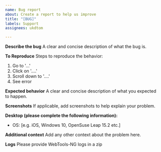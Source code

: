 ```yaml
---
name: Bug report
about: Create a report to help us improve
title: "[BUG]"
labels: Support
assignees: ukdtom

---
```


**Describe the bug**
A clear and concise description of what the bug is.

**To Reproduce**
Steps to reproduce the behavior:
1. Go to '...'
2. Click on '....'
3. Scroll down to '....'
4. See error

**Expected behavior**
A clear and concise description of what you expected to happen.

**Screenshots**
If applicable, add screenshots to help explain your problem.

**Desktop (please complete the following information):**
 - OS: [e.g. iOS, Windows 10, OpenSuse Leap 15.2 etc.]

**Additional context**
Add any other context about the problem here.

**Logs**
Please provide WebTools-NG logs in a zip
